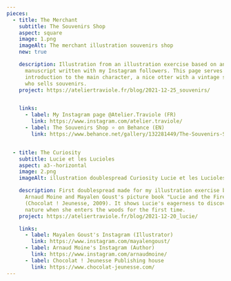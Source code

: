 ```yaml
---
pieces:
  - title: The Merchant
    subtitle: The Souvenirs Shop
    aspect: square
    image: 1.png
    imageAlt: The merchant illustration souvenirs shop
    new: true

    description: Illustration from an illustration exercise based on an original
      manuscript written with my Instagram followers. This page serves as an
      introduction to the main character, a nice otter with a vintage style
      who sells souvenirs.
    project: https://ateliertraviole.fr/blog/2021-12-25_souvenirs/


    links:
      - label: My Instagram page @Atelier.Traviole (FR)
        link: https://www.instagram.com/atelier.traviole/
      - label: The Souvenirs Shop ⭐ on Behance (EN)
        link: https://www.behance.net/gallery/132281449/The-Souvenirs-Shop-A-dummy-picture-book/


  - title: The Curiosity
    subtitle: Lucie et les Lucioles
    aspect: a3--horizontal
    image: 2.png
    imageAlt: illustration doublespread Curiosity Lucie et les Lucioles

    description: First doublespread made for my illustration exercise based on
      Arnaud Moine and Mayalen Goust's picture book "Lucie and the Fireflies"
      (Chocolat ! Jeunesse, 2009). It shows Lucie's eagerness to discover
      nature when she enters the woods for the first time.
    project: https://ateliertraviole.fr/blog/2021-12-20_lucie/

    links:
      - label: Mayalen Goust's Instagram (Illustrator)
        link: https://www.instagram.com/mayalengoust/
      - label: Arnaud Moine's Instagram (Author)
        link: https://www.instagram.com/arnaudmoine/
      - label: Chocolat ! Jeunesse Publishing house
        link: https://www.chocolat-jeunesse.com/
---
```

